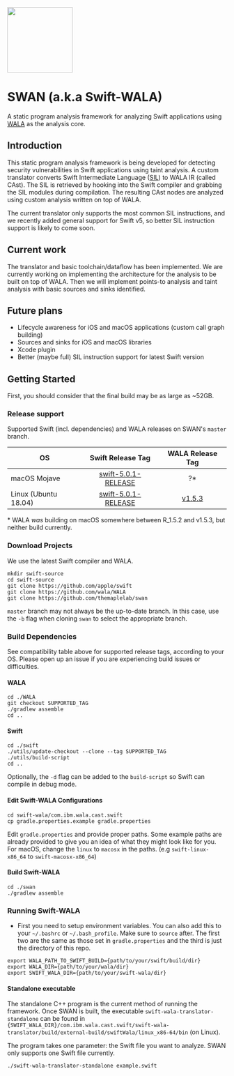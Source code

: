
<img src="https://karimali.ca/resources/images/projects/swan.png" width="150">

# SWAN (a.k.a Swift-WALA)
A static program analysis framework for analyzing Swift applications using [WALA](https://github.com/wala/WALA) as the analysis core. 

## Introduction

This static program analysis framework is being developed for detecting security vulnerabilities in Swift applications using taint analysis. A custom translator converts Swift Intermediate Language ([SIL](https://github.com/apple/swift/blob/master/docs/SIL.rst)) to WALA IR (called CAst). The SIL is retrieved by hooking into the Swift compiler and grabbing the SIL modules during compilation. The resulting CAst nodes are analyzed using custom analysis written on top of WALA.

The current translator only supports the most common SIL instructions, and we recently added general support for Swift v5, so better SIL instruction support is likely to come soon.

## Current work
The translator and basic toolchain/dataflow has been implemented. We are currently working on implementing the architecture for the analysis to be built on top of WALA. Then we will implement points-to analysis and taint analysis with basic sources and sinks identified.

## Future plans
- Lifecycle awareness for iOS and macOS applications (custom call graph building)
- Sources and sinks for iOS and macOS libraries
- Xcode plugin
- Better (maybe full) SIL instruction support for latest Swift version

## Getting Started

First, you should consider that the final build may be as large as ~52GB.

### Release support
Supported Swift (incl. dependencies) and WALA releases on SWAN's `master` branch.


| OS | Swift Release Tag | WALA Release Tag | 
| -----------|:-------:|:-----:|
| macOS Mojave | [swift-5.0.1-RELEASE](https://github.com/apple/swift/releases/tag/swift-5.0.1-RELEASE) | ?* |
| Linux (Ubuntu 18.04) | [swift-5.0.1-RELEASE](https://github.com/apple/swift/releases/tag/swift-5.0.1-RELEASE) | [v1.5.3](https://github.com/wala/WALA/releases/tag/v1.5.3) |

\* WALA _was_ building on macOS somewhere between R_1.5.2 and v1.5.3, but neither build currently.
### Download Projects

We use the latest Swift compiler and WALA.
```
mkdir swift-source
cd swift-source
git clone https://github.com/apple/swift
git clone https://github.com/wala/WALA
git clone https://github.com/themaplelab/swan
```
`master` branch may not always be the up-to-date branch. In this case, use the `-b` flag when cloning `swan` to select the appropriate branch.

### Build Dependencies
See compatibility table above for supported release tags, according to your OS. Please open up an issue if you are experiencing build issues or difficulties.

#### WALA

```
cd ./WALA
git checkout SUPPORTED_TAG
./gradlew assemble
cd ..
```

#### Swift

```
cd ./swift
./utils/update-checkout --clone --tag SUPPORTED_TAG
./utils/build-script
cd ..
```
Optionally, the `-d` flag can be added to the `build-script` so Swift can compile in debug mode.

#### Edit Swift-WALA Configurations

```
cd swift-wala/com.ibm.wala.cast.swift
cp gradle.properties.example gradle.properties
```

Edit `gradle.properties` and provide proper paths. Some example paths are already provided to give you an idea of what they might look like for you. For macOS, change the `linux` to `macosx` in the paths. (e.g `swift-linux-x86_64` to `swift-macosx-x86_64`)


#### Build Swift-WALA

```
cd ./swan
./gradlew assemble
```

### Running Swift-WALA

- First you need to setup environment variables. You can also add this to your `~/.bashrc` or `~/.bash_profile`. Make sure to `source` after. The first two are the same as those set in `gradle.properties` and the third is just the directory of this repo. 

```
export WALA_PATH_TO_SWIFT_BUILD={path/to/your/swift/build/dir}
export WALA_DIR={path/to/your/wala/dir}
export SWIFT_WALA_DIR={path/to/your/swift-wala/dir}
```

#### Standalone executable

The standalone C++ program is the current method of running the framework. Once SWAN is built, the executable `swift-wala-translator-standalone` can be found in `{SWIFT_WALA_DIR}/com.ibm.wala.cast.swift/swift-wala-translator/build/external-build/swiftWala/linux_x86-64/bin` (on Linux).

The program takes one parameter: the Swift file you want to analyze. SWAN only supports one Swift file currently.
```
./swift-wala-translator-standalone example.swift
```
